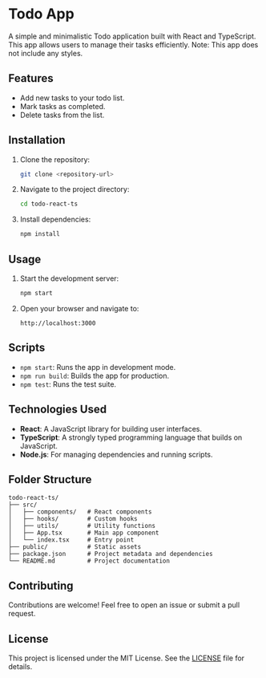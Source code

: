 # Todo App

A simple and minimalistic Todo application built with React and TypeScript. This app allows users to manage their tasks efficiently. Note: This app does not include any styles.

## Features

- Add new tasks to your todo list.
- Mark tasks as completed.
- Delete tasks from the list.

## Installation

1. Clone the repository:
   ```bash
   git clone <repository-url>
   ```
2. Navigate to the project directory:
   ```bash
   cd todo-react-ts
   ```
3. Install dependencies:
   ```bash
   npm install
   ```

## Usage

1. Start the development server:
   ```bash
   npm start
   ```
2. Open your browser and navigate to:
   ```
   http://localhost:3000
   ```

## Scripts

- `npm start`: Runs the app in development mode.
- `npm run build`: Builds the app for production.
- `npm test`: Runs the test suite.

## Technologies Used

- **React**: A JavaScript library for building user interfaces.
- **TypeScript**: A strongly typed programming language that builds on JavaScript.
- **Node.js**: For managing dependencies and running scripts.

## Folder Structure

```
todo-react-ts/
├── src/
│   ├── components/   # React components
│   ├── hooks/        # Custom hooks
│   ├── utils/        # Utility functions
│   ├── App.tsx       # Main app component
│   └── index.tsx     # Entry point
├── public/           # Static assets
├── package.json      # Project metadata and dependencies
└── README.md         # Project documentation
```

## Contributing

Contributions are welcome! Feel free to open an issue or submit a pull request.

## License

This project is licensed under the MIT License. See the [LICENSE](LICENSE) file for details.

